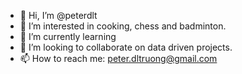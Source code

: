 - 👋 Hi, I’m @peterdlt
- 👀 I’m interested in cooking, chess and badminton.
- 🌱 I’m currently learning 
- 💞️ I’m looking to collaborate on data driven projects.
- 📫 How to reach me: peter.dltruong@gmail.com

<!---
peterdlt/peterdlt is a ✨ special ✨ repository because its `README.md` (this file) appears on your GitHub profile.
You can click the Preview link to take a look at your changes.
--->
